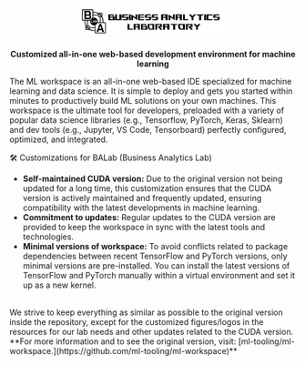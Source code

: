 <h1 align="center">
    <a href="https://github.com/anu7n/ml-workspace-custom" title="ML Workspace Customized Home">
    <img width=50% alt="" src="https://github.com/anu7n/ml-workspace-custom/blob/main/resources/branding/logo.png"> </a>
    <br>
</h1>

<p align="center">
    <strong>Customized all-in-one web-based development environment for machine learning</strong>
</p>

The ML workspace is an all-in-one web-based IDE specialized for machine learning and data science. It is simple to deploy and gets you started within minutes to productively build ML solutions on your own machines. This workspace is the ultimate tool for developers, preloaded with a variety of popular data science libraries (e.g., Tensorflow, PyTorch, Keras, Sklearn) and dev tools (e.g., Jupyter, VS Code, Tensorboard) perfectly configured, optimized, and integrated.

🛠 Customizations for BALab (Business Analytics Lab)
- **Self-maintained CUDA version:** Due to the original version not being updated for a long time, this customization ensures that the CUDA version is actively maintained and frequently updated, ensuring compatibility with the latest developments in machine learning.
- **Commitment to updates:** Regular updates to the CUDA version are provided to keep the workspace in sync with the latest tools and technologies.
- **Minimal versions of workspace:** To avoid conflicts related to package dependencies between recent TensorFlow and PyTorch versions, only minimal versions are pre-installed. You can install the latest versions of TensorFlow and PyTorch manually within a virtual environment and set it up as a new kernel.

<br>
We strive to keep everything as similar as possible to the original version inside the repository, except for the customized figures/logos in the resources for our lab needs and other updates related to the CUDA version. **For more information and to see the original version, visit: [ml-tooling/ml-workspace.](https://github.com/ml-tooling/ml-workspace)**
